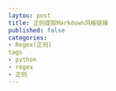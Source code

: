 ```yaml
---
laytou: post
title: 正则提取Markdown风格链接
published: false
categories:
- Regex(正则)
tags
- python
- regex
- 正则
---
```


